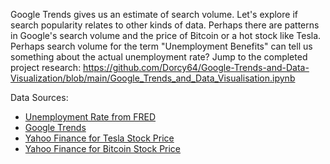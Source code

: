 Google Trends gives us an estimate of search volume. Let's explore if search popularity relates to other kinds of data. Perhaps there are patterns in Google's search volume and the price of Bitcoin or a hot stock like Tesla. Perhaps search volume for the term "Unemployment Benefits" can tell us something about the actual unemployment rate? Jump to the completed project research: https://github.com/Dorcy64/Google-Trends-and-Data-Visualization/blob/main/Google_Trends_and_Data_Visualisation.ipynb

Data Sources: <br>
<ul>
<li> <a href="https://fred.stlouisfed.org/series/UNRATE/">Unemployment Rate from FRED</a></li>
<li> <a href="https://trends.google.com/trends/explore">Google Trends</a> </li>  
<li> <a href="https://finance.yahoo.com/quote/TSLA/history?p=TSLA">Yahoo Finance for Tesla Stock Price</a> </li>    
<li> <a href="https://finance.yahoo.com/quote/BTC-USD/history?p=BTC-USD">Yahoo Finance for Bitcoin Stock Price</a> </li>
</ul>
